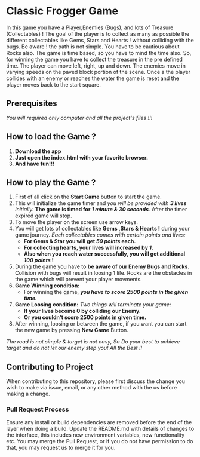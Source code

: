 # Classic Frogger Game
In this game you have a Player,Enemies (Bugs), and lots of Treasure (Collectables) ! The goal of the player is to collect as many as possible the different collectables like Gems, Stars and Hearts ! without colliding with the bugs. Be aware ! the path is not simple. You have to be cautious about Rocks also. The game is time based, so you have to mind the time also. So, for winning the game you have to collect the treasure in the pre defined time. The player can move left, right, up and down. The enemies move in varying speeds on the paved block portion of the scene. Once a the player collides with an enemy or reaches the water the game is reset and the player moves back to the start square.
## Prerequisites

*You will required only computer and all the project's files !!!*


## How to load the Game ?

1. **Download the app**
2. **Just open the index.html with your favorite browser.**
3. **And have fun!!!**



## How to play the Game ? 

1. First of all click on the **Start Game** button to start the game.
2. This will initialize the game timer and _you will be provided with **3 lives** initially._ **The game is timed for _1 minute & 30 seconds_**. After the timer expired game will stop.
3. To move the player on the screen use arrow keys.
4. You will get lots of collectables like **Gems ,Stars & Hearts !** during your game journey. _Each collectables comes with certain points and lives:_
    - **For Gems & Star you will get _50 points_ each.**
    - **For collecting hearts, your lives will increased by _1_.**
    - **Also when you reach water successfully, you will get additional _100 points_ !**
5. During the game you have to **be aware of our Enemy Bugs and Rocks.** Collision with bugs will result in loosing 1 life. Rocks are the obstacles in the game which will prevent your player movments.
6. **Game Winning condition:**
    - For winning the game, **_you have to score 2500 points in the given time._**
7. **Game Loosing condition:**
_Two things will terminate your game:_
    - **If your lives become 0 by colliding our Enemy.**
    - **Or you couldn't score 2500 points in given time.**
8. After winning, loosing or between the game, if you want you can start the new game by pressing **New Game** Button.

_The road is not simple & target is not easy, So Do your best to achieve target and do not let our enemy step you! All the Best !!_

## Contributing to Project

When contributing to this repository, please first discuss the change you wish to make via issue, email, or any other method with the us before making a change.

### Pull Request Process

Ensure any install or build dependencies are removed before the end of the layer when doing a build.
Update the README.md with details of changes to the interface, this includes new environment variables, new functionality etc.
You may merge the Pull Request, or if you do not have permission to do that, you may request us to merge it for you.
